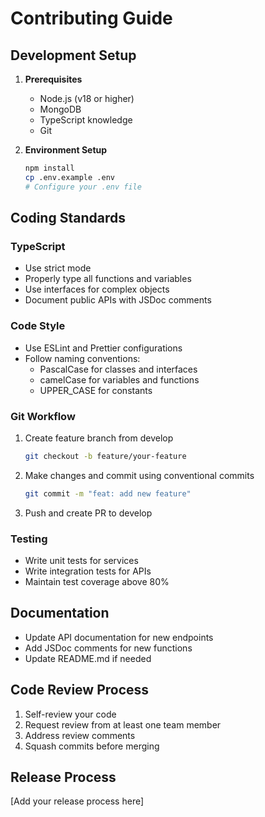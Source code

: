 # Contributing Guide

## Development Setup

1. **Prerequisites**
   - Node.js (v18 or higher)
   - MongoDB
   - TypeScript knowledge
   - Git

2. **Environment Setup**
   ```bash
   npm install
   cp .env.example .env
   # Configure your .env file
   ```

## Coding Standards

### TypeScript
- Use strict mode
- Properly type all functions and variables
- Use interfaces for complex objects
- Document public APIs with JSDoc comments

### Code Style
- Use ESLint and Prettier configurations
- Follow naming conventions:
  - PascalCase for classes and interfaces
  - camelCase for variables and functions
  - UPPER_CASE for constants

### Git Workflow
1. Create feature branch from develop
   ```bash
   git checkout -b feature/your-feature
   ```
2. Make changes and commit using conventional commits
   ```bash
   git commit -m "feat: add new feature"
   ```
3. Push and create PR to develop

### Testing
- Write unit tests for services
- Write integration tests for APIs
- Maintain test coverage above 80%

## Documentation
- Update API documentation for new endpoints
- Add JSDoc comments for new functions
- Update README.md if needed

## Code Review Process
1. Self-review your code
2. Request review from at least one team member
3. Address review comments
4. Squash commits before merging

## Release Process
[Add your release process here]
